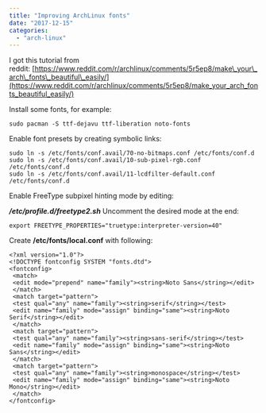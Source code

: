 ```yaml
---
title: "Improving ArchLinux fonts"
date: "2017-12-15"
categories: 
  - "arch-linux"
---
```


I got this tutorial from reddit: [https://www.reddit.com/r/archlinux/comments/5r5ep8/make\_your\_arch\_fonts\_beautiful\_easily/](https://www.reddit.com/r/archlinux/comments/5r5ep8/make_your_arch_fonts_beautiful_easily/)

Install some fonts, for example:

```
sudo pacman -S ttf-dejavu ttf-liberation noto-fonts

```

Enable font presets by creating symbolic links:

```
sudo ln -s /etc/fonts/conf.avail/70-no-bitmaps.conf /etc/fonts/conf.d
sudo ln -s /etc/fonts/conf.avail/10-sub-pixel-rgb.conf /etc/fonts/conf.d
sudo ln -s /etc/fonts/conf.avail/11-lcdfilter-default.conf /etc/fonts/conf.d

```

Enable FreeType subpixel hinting mode by editing:

**_/etc/profile.d/freetype2.sh_** Uncomment the desired mode at the end:

```
export FREETYPE_PROPERTIES="truetype:interpreter-version=40"

```

Create **/etc/fonts/local.conf** with following:

```
<?xml version="1.0"?>
<!DOCTYPE fontconfig SYSTEM "fonts.dtd">
<fontconfig>
 <match>
 <edit mode="prepend" name="family"><string>Noto Sans</string></edit>
 </match>
 <match target="pattern">
 <test qual="any" name="family"><string>serif</string></test>
 <edit name="family" mode="assign" binding="same"><string>Noto Serif</string></edit>
 </match>
 <match target="pattern">
 <test qual="any" name="family"><string>sans-serif</string></test>
 <edit name="family" mode="assign" binding="same"><string>Noto Sans</string></edit>
 </match>
 <match target="pattern">
 <test qual="any" name="family"><string>monospace</string></test>
 <edit name="family" mode="assign" binding="same"><string>Noto Mono</string></edit>
 </match>
</fontconfig>


```
